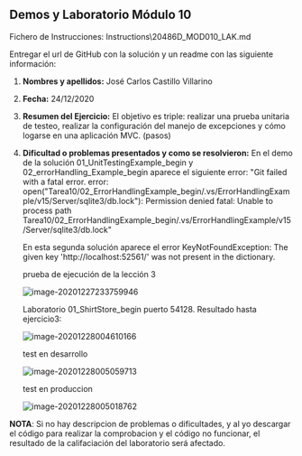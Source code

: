 ## Demos y Laboratorio Módulo 10

Fichero de Instrucciones: Instructions\20486D_MOD010_LAK.md

Entregar el url de GitHub con la solución y un readme con las siguiente información:

1. **Nombres y apellidos:** José Carlos Castillo Villarino

2. **Fecha:** 24/12/2020

3. **Resumen del Ejercicio:** El objetivo es triple: realizar una prueba unitaria de testeo, realizar la configuración del manejo de excepciones y cómo logarse en una aplicación MVC. (pasos)

4. **Dificultad o problemas presentados y como se resolvieron:** En el demo de la solución 01_UnitTestingExample_begin y 02_errorHandling_Example_begin aparece el siguiente error: "Git failed with a fatal error.
   error: open("Tarea10/02_ErrorHandlingExample_begin/.vs/ErrorHandlingExample/v15/Server/sqlite3/db.lock"): Permission denied
   fatal: Unable to process path Tarea10/02_ErrorHandlingExample_begin/.vs/ErrorHandlingExample/v15/Server/sqlite3/db.lock"

   En esta segunda solución aparece el error KeyNotFoundException: The given key 'http://localhost:52561/' was not present in the dictionary.

   prueba de ejecución de la lección 3 

   ![image-20201227233759946](C:\Users\jcarl\AppData\Roaming\Typora\typora-user-images\image-20201227233759946.png)

   Laboratorio 01_ShirtStore_begin puerto 54128. Resultado hasta ejercicio3:

   ![image-20201228004610166](C:\Users\jcarl\AppData\Roaming\Typora\typora-user-images\image-20201228004610166.png)

   test en desarrollo

   ![image-20201228005059713](C:\Users\jcarl\AppData\Roaming\Typora\typora-user-images\image-20201228005059713.png)

   

   test en produccion

   ![image-20201228005018762](C:\Users\jcarl\AppData\Roaming\Typora\typora-user-images\image-20201228005018762.png)

   

   

**NOTA**: Si no hay descripcion de problemas o dificultades, y al yo descargar el código para realizar la comprobacion y el código no funcionar, el resultado de la califaciación del laboratorio será afectado.

